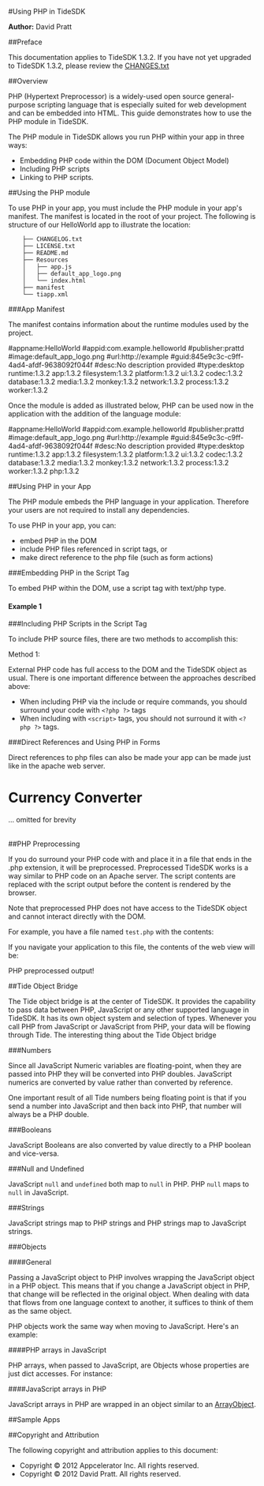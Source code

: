 #Using PHP in TideSDK

__Author:__ David Pratt

##Preface

This documentation applies to TideSDK 1.3.2. If you have not yet upgraded to TideSDK 1.3.2, please review the [CHANGES.txt](https://github.com/TideSDK/TideSDK/blob/1.3.2/CHANGES.txt)

##Overview

PHP (Hypertext Preprocessor) is a widely-used open source general-purpose scripting language that is especially suited for web development and can be embedded into HTML. This guide demonstrates how to use the PHP module in TideSDK.

The PHP module in TideSDK allows you run PHP within your app in three ways:

* Embedding PHP code within the DOM (Document Object Model)
* Including PHP scripts
* Linking to PHP scripts.

##Using the PHP module

To use PHP in your app, you must include the PHP module in your app's manifest. The manifest is located in the root of your project. The following is structure of our HelloWorld app to illustrate the location:


		├── CHANGELOG.txt
		├── LICENSE.txt
		├── README.md
		├── Resources
		│   ├── app.js
		│   ├── default_app_logo.png
		│   └── index.html
		├── manifest
		└── tiapp.xml


###App Manifest

The manifest contains information about the runtime modules used by the project. 


  #appname:HelloWorld
  #appid:com.example.helloworld
  #publisher:prattd
  #image:default_app_logo.png
  #url:http://example
  #guid:845e9c3c-c9ff-4ad4-afdf-9638092f044f
  #desc:No description provided
  #type:desktop
  runtime:1.3.2
  app:1.3.2
  filesystem:1.3.2
  platform:1.3.2
  ui:1.3.2
  codec:1.3.2
  database:1.3.2
  media:1.3.2
  monkey:1.3.2
  network:1.3.2
  process:1.3.2
  worker:1.3.2


Once the module is added as illustrated below, PHP can be used now in the application with the addition of the language module:


  #appname:HelloWorld
  #appid:com.example.helloworld
  #publisher:prattd
  #image:default_app_logo.png
  #url:http://example
  #guid:845e9c3c-c9ff-4ad4-afdf-9638092f044f
  #desc:No description provided
  #type:desktop
  runtime:1.3.2
  app:1.3.2
  filesystem:1.3.2
  platform:1.3.2
  ui:1.3.2
  codec:1.3.2
  database:1.3.2
  media:1.3.2
  monkey:1.3.2
  network:1.3.2
  process:1.3.2
  worker:1.3.2
  php:1.3.2


##Using PHP in your App

The PHP module embeds the PHP language in your application. Therefore your users are not required to install any dependencies.

To use PHP in your app, you can:

* embed PHP in the DOM
* include PHP files referenced in script tags, or
* make direct reference to the php file (such as form actions)

###Embedding PHP in the Script Tag

To embed PHP within the DOM, use a script tag with text/php type.


  <script type=text/php>
  function my_php_function($item) {
    $result = array();
    for ($index = 0; $index < $item->count(); $index++) {
      $result[] = $item[$index] + 2;
    }
    return $result;
  }
  </script>
  <script>
    alert(my_php_function([1, 2, 3, 4]));
  </script>


#### Example 1


  <!DOCTYPE html>
  <html>  
    <head>
      <title>PHP Info</title>
      <script type="text/php">
        date_default_timezone_set('America/Chicago');
        ini_set('default_charset', 'utf8');
        ini_set('display_errors', 'Off');
        function getPhpInfo() {
          ob_start();
          phpinfo();
          return ob_get_clean();
        }
      </script>
    </head>
    <body>
      <script type="text/php">
        $document - > write('<pre>'.getPhpInfo()
          .'</pre>');
      </script>
    </body>
  </html>


###Including PHP Scripts in the Script Tag

To include PHP source files, there are two methods to accomplish this:

Method 1:


  <script type="text/php" src="my_file.php"/>



When including within `<script>` tags, you won't need to  `<?php ?>` tags. For example, the contents of the my_file.php script above looks like this:


  function my_php_function($item) {
    $result = array();
    for ($index = 0; $index < $item - > count(); $index++) {
      $result[] = $item[$index] + 2;
    }
    return $result;
  }


Method 2:


  <script type="text/php">
    include("my_file.php");
  </script>


External PHP code has full access to the DOM and the TideSDK object as usual. There is one important difference between the approaches described above:

* When including PHP via the include or require commands, you should surround your code with `<?php ?>` tags
* When including with `<script>` tags, you should not surround it with `<?php ?>` tags.

###Direct References and Using PHP in Forms

Direct references to php files can also be made your app can be made just like in the apache web server.


  <!DOCTYPE html>
  <html>
    <head>
      <title>Currency Converter</title>
    </head>
    <body>
      <h1>Currency Converter</h1>
      <form action="convert.php">
        <table>
          ... omitted for brevity
        </table>
      </form>
    </body>
  </html>


##PHP Preprocessing

If you do surround your PHP code with <?php ?> and place it in a file that ends in the .php extension, it will be preprocessed. Preprocessed TideSDK works is a way similar to PHP code on an Apache server. The script contents are replaced with the script output before the content is rendered by the browser.

Note that preprocessed PHP does not have access to the TideSDK object and cannot interact directly with the DOM.

For example, you have a file named `test.php` with the contents:

  <?php
    echo("PHP preprocessed output!");
  ?>

If you navigate your application to this file, the contents of the web view will be:

  PHP preprocessed output!


##Tide Object Bridge

The Tide object bridge is at the center of TideSDK. It provides the capability to pass data between PHP, JavaScript or any other supported language in TideSDK. It has its own object system and selection of types. Whenever you call PHP from JavaScript or JavaScript from PHP, your data will be flowing through Tide. The interesting thing about the Tide Object bridge 

###Numbers

Since all JavaScript Numeric variables are floating-point, when they are passed into PHP they will be converted into PHP doubles. JavaScript numerics are converted by value rather than converted by reference.

  <script>
  var globalNumber = 23;
  </script>
  <script type="text/php">
    $globalNumber = 13; // globalNumber will change

    function changeNumber($number) {
      global $globalNumber;
      $number = 10; // globalNumber will not change
      $globalNumber = 10; // globalNumber will change
    }
    changeNumber($globalNumber)
  </script>

One important result of all Tide numbers being floating point is that if you send a number into JavaScript and then back into PHP, that number will always be a PHP double.

###Booleans

JavaScript Booleans are also converted by value directly to a PHP boolean and vice-versa.

###Null and Undefined

JavaScript `null` and `undefined` both map to `null` in PHP. PHP `null` maps to `null` in JavaScript.

###Strings

JavaScript strings map to PHP strings and PHP strings map to JavaScript strings.

###Objects

####General

Passing a JavaScript object to PHP involves wrapping the JavaScript object in a PHP object. This means that if you change a JavaScript object in PHP, that change will be reflected in the original object. When dealing with data that flows from one language context to another, it suffices to think of them as the same object.

  <script>
    var globalObject = new Object();
    globalObject.foo = "string";
  </script>

  <script type="text/php">
    $globalObject->foo = "string2"; # globalObject will change

    function changeNumber($obj) {
      # obj is passed by reference so globalObject will change
      $obj->foo = "string3";
    }
    changeNumber($globalObject)
  </script>


PHP objects work the same way when moving to JavaScript. Here's an example:

  <script type="text/php">
    class MyObject {
      public $publicVariable;

      function __construct() {
        $this->publicVariable = "bar";
      }

      public function publicMethod() {
        return "foo";
      }
    }

    $globalObject = new MyObject()
  </script>

  <script>
    alert(globalObject.publicVariable);
    alert(globalObject.publicMethod());

    globalObject.publicVariable = "propagain";
    alert(globalObject.publicVariable);
  </script>


####PHP arrays in JavaScript

PHP arrays, when passed to JavaScript, are Objects whose properties are just dict accesses. For instance:

  <script type="text/php">
    $globalObject = array();
    $globalObject['foo'] = "string";
  </script>

  <script>
    alert(globalObject.foo);
  </script>

####JavaScript arrays in PHP

JavaScript arrays in PHP are wrapped in an object similar to an [ArrayObject](http://php.net/manual/en/class.arrayobject.php).

  <script>
    var globalArray = [1, 2, 3, 4];
  </script>

  <script type="text/php">
    $globalArray->append(3);
    $globalArray->append(4);
    $window->alert($globalArray[0]);
  </script>

##Sample Apps


##Copyright and Attribution

The following copyright and attribution applies to this document:

* Copyright © 2012 Appcelerator Inc. All rights reserved.
* Copyright © 2012 David Pratt. All rights reserved.
